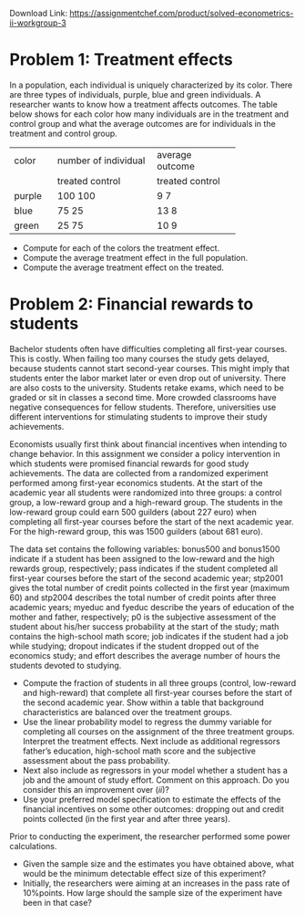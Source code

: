 Download Link: https://assignmentchef.com/product/solved-econometrics-ii-workgroup-3
<br>
<h1>Problem 1: Treatment effects</h1>

In a population, each individual is uniquely characterized by its color. There are three types of individuals, purple, blue and green individuals. A researcher wants to know how a treatment affects outcomes. The table below shows for each color how many individuals are in the treatment and control group and what the average outcomes are for individuals in the treatment and control group.

<table width="348">

 <tbody>

  <tr>

   <td width="60">color</td>

   <td width="159">number of individual</td>

   <td width="130">average outcome</td>

  </tr>

  <tr>

   <td width="60"> </td>

   <td width="159">treated       control</td>

   <td width="130">treated   control</td>

  </tr>

  <tr>

   <td width="60">purple</td>

   <td width="159">100                100</td>

   <td width="130">       9              7</td>

  </tr>

  <tr>

   <td width="60">blue</td>

   <td width="159">     75               25</td>

   <td width="130">     13             8</td>

  </tr>

  <tr>

   <td width="60">green</td>

   <td width="159">     25               75</td>

   <td width="130">     10             9</td>

  </tr>

 </tbody>

</table>

<ul>

 <li>Compute for each of the colors the treatment effect.</li>

 <li>Compute the average treatment effect in the full population.</li>

 <li>Compute the average treatment effect on the treated.</li>

</ul>

<h1>Problem 2: Financial rewards to students</h1>

Bachelor students often have difficulties completing all first-year courses. This is costly. When failing too many courses the study gets delayed, because students cannot start second-year courses. This might imply that students enter the labor market later or even drop out of university. There are also costs to the university. Students retake exams, which need to be graded or sit in classes a second time. More crowded classrooms have negative consequences for fellow students. Therefore, universities use different interventions for stimulating students to improve their study achievements.

Economists usually first think about financial incentives when intending to change behavior. In this assignment we consider a policy intervention in which students were promised financial rewards for good study achievements. The data are collected from a randomized experiment performed among first-year economics students. At the start of the academic year all students were randomized into three groups: a control group, a low-reward group and a high-reward group. The students in the low-reward group could earn 500 guilders (about 227 euro) when completing all first-year courses before the start of the next academic year. For the high-reward group, this was 1500 guilders (about 681 euro).

The data set contains the following variables: bonus500 and bonus1500 indicate if a student has been assigned to the low-reward and the high rewards group, respectively; pass indicates if the student completed all first-year courses before the start of the second academic year; stp2001 gives the total number of credit points collected in the first year (maximum 60) and stp2004 describes the total number of credit points after three academic years; myeduc and fyeduc describe the years of education of the mother and father, respectively; p0 is the subjective assessment of the student about his/her success probability at the start of the study; math contains the high-school math score; job indicates if the student had a job while studying; dropout indicates if the student dropped out of the economics study; and effort describes the average number of hours the students devoted to studying.

<ul>

 <li>Compute the fraction of students in all three groups (control, low-reward and high-reward) that complete all first-year courses before the start of the second academic year. Show within a table that background characteristics are balanced over the treatment groups.</li>

 <li>Use the linear probability model to regress the dummy variable for completing all courses on the assignment of the three treatment groups. Interpret the treatment effects. Next include as additional regressors father’s education, high-school math score and the subjective assessment about the pass probability.</li>

 <li>Next also include as regressors in your model whether a student has a job and the amount of study effort. Comment on this approach. Do you consider this an improvement over (<em>ii</em>)?</li>

 <li>Use your preferred model specification to estimate the effects of the financial incentives on some other outcomes: dropping out and credit points collected (in the first year and after three years).</li>

</ul>

Prior to conducting the experiment, the researcher performed some power calculations.

<ul>

 <li>Given the sample size and the estimates you have obtained above, what would be the minimum detectable effect size of this experiment?</li>

 <li>Initially, the researchers were aiming at an increases in the pass rate of 10%points. How large should the sample size of the experiment have been in that case?</li>

</ul>